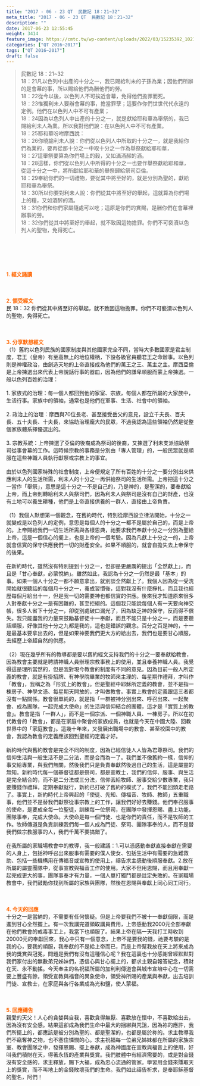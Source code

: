 ```yaml
---
title: "2017 - 06 - 23 QT  民數記 18：21~32"
meta_title: "2017 - 06 - 23 QT  民數記 18：21~32"
description: ""
date: 2017-06-23 12:55:45
weight: 3414
feature_image: https://cmtc.tw/wp-content/uploads/2022/03/15235392_10211799862337740_180693556567566654_o-1.webp
categories: ["QT 2016~2017"]
tags: ["QT 2016~2017"]
draft: false
---
```


<blockquote>民數記 18：21~32<br />
18：21凡以色列中出產的十分之一，我已賜給利未的子孫為業；因他們所辦的是會幕的事，所以賜給他們為酬他們的勞。<br />
18：22從今以後，以色列人不可挨近會幕，免得他們擔罪而死。<br />
18：23惟獨利未人要辦會幕的事，擔當罪孽；這要作你們世世代代永遠的定例。他們在以色列人中不可有產業；<br />
18：24因為以色列人中出產的十分之一，就是獻給耶和華為舉祭的，我已賜給利未人為業。所以我對他們說：在以色列人中不可有產業。<br />
18：25耶和華吩咐摩西說：<br />
18：26你曉諭利未人說：你們從以色列人中所取的十分之一，就是我給你們為業的，要再從那十分之一中取十分之一作為舉祭獻給耶和華，<br />
18：27這舉祭要算為你們場上的穀，又如滿酒醡的酒。<br />
18：28這樣，你們從以色列人中所得的十分之一也要作舉祭獻給耶和華，從這十分之一中，將所獻給耶和華的舉祭歸給祭司亞倫。<br />
18：29奉給你們的一切禮物，要從其中將至好的，就是分別為聖的，獻給耶和華為舉祭。<br />
18：30所以你要對利未人說：你們從其中將至好的舉起，這就算為你們場上的糧，又如酒醡的酒。<br />
18：31你們和你們家屬隨處可以吃；這原是你們的賞賜，是酬你們在會幕裡辦事的勞。<br />
18：32你們從其中將至好的舉起，就不致因這物擔罪。你們不可褻瀆以色列人的聖物，免得死亡。</blockquote><br />
&nbsp;<br />
<br />
&nbsp;<br />
<br />
<span style="color: #ff6600;"><strong>1. </strong><strong>經文誦讀</strong></span><br />
<br />
<span style="color: #ff6600;"><strong> </strong></span><br />
<br />
<span style="color: #ff6600;"><strong>2. </strong><strong>領受經文<br />
</strong></span>民 18：32 你們從其中將至好的舉起，就不致因這物擔罪。你們不可褻瀆以色列人的聖物，免得死亡。<br />
<br />
&nbsp;<br />
<br />
<span style="color: #ff6600;"><strong>3. 分享默想經文<br />
</strong></span>（1）舊約以色列民族的國家制度與其他國家完全不同，當時大多數國家是君主制度，君王（皇帝）有至高無上的地位權柄，下設各級官員聽君王之命辦事。以色列則是神權政治，由創造天地的上帝直接成為他們的萬王之王、萬主之主。摩西亞倫是上帝揀選出來代表上帝說話行事的器皿，因為他們的謙卑順服而蒙上帝揀選。一般以色列百姓的治理：<br />
<br />
1. 家族式的治理：每一個人都回到他的家室、宗族，每個人都在所屬的大家族中，生活行事。家族中的領袖，通常也是他們在軍事、生活、社會中的領袖。<br />
<br />
2. 政治上的治理：摩西與70位長老、甚至接受岳父的意見，設立千夫長、百夫長、五十夫長、十夫長，來協助治理龐大的民眾，不過我認為這些領袖仍然是從整個家族體系擇優選出的。<br />
<br />
3. 宗教系統：上帝揀選了亞倫的後裔成為祭司的後裔，又揀選了利未支派協助祭司從事會幕的工作。這時候宗教的事務是分別由「專人管理」的，一般民眾就是順服在這些神職人員執行獻祭或宗教上的事宜。<br />
<br />
由於以色列國家特殊的社會制度，上帝便規定了所有百姓的十分之一要分別出來供應利未人的生活所需，利未人的十分之一再供給祭司的生活所需。上帝把這十分之一當作「舉祭」，意思是這十分之一不是自己的，乃是神的，是聖潔的，要奉獻給上帝，而上帝則轉給利未人與祭司們，因為利未人與祭司是沒有自己的財產，也沒有土地可以養生耕種，他們是上帝直接供養的一群人，直接由上帝負責。<br />
<br />
（1）我個人默想第一個觀念，在舊約時代，特別從摩西設立律法開始，十分之一就變成是以色列人的定例，意思是每個人的十分之一都不是屬於自己的，而是上帝的。上帝賜給我們一切生活所需與各樣恩典，祂要求我們奉獻十分之一分別為聖給上帝，這是一個信心的擺上，也是上帝的一個考驗。因為凡獻上十分之一的，上帝就會信實的保守供應我們一切的財產安全。如果不順服的，就會自擔失去上帝保守的後果。<br />
<br />
在新約時代，雖然沒有特別提到十分之一，但卻是更嚴厲的提出「全然獻上」，而且是「甘心奉獻，必蒙悅納」。雖然如此，我認為十分之一仍然是最「基本」的事。如果一個人十分之一都不願意拿出，就別談全然獻上了。我個人因為從一受洗開始就很聽話的每個月十分之一，養成習慣後，這對我沒有什麼掙扎，而且我也經歷每個月給出十一，但是我一切的需要神也都信實的供應。後來我才知道原來很多人對奉獻十分之一是有困難的，甚至拒絕的。這個我只能說每個人有一天要向神交帳，很多人省下十分之一，卻從別處破口漏光了，因為缺乏神的保守，反而得不償失。我只能盡我的力量來鼓勵基督徒十一奉獻，而且不能只是十分之一，而是要聽話順服，好像其他十分之九都是我的，這也是錯誤的觀念。百分之百是神的，十一是最基本要拿出去的，但是如果神要我們更大方的給出去，我們也是要甘心順服，去經歷上帝超自然的供應。<br />
<br />
（2）現在幾乎所有的教導都是要以舊約經文支持我們的十分之一要奉獻給教會，因為教會主要就是聘請神職人員辦理宗教事務上的使用，並且奉養神職人員。我覺得這是理所當然的，但是我對現今教會的制度有不同的意見。因為目前一般人所定義的教會，就是有掛招牌、有神學院畢業的牧師來主理的、每星期作禮拜，才叫作「教會」，我稱之為「形式上的教會」。但是聖經中耶穌所定義的教會，並不是指一棟房子、神學文憑、每星期天開放的，才叫做教會。事實上教會的定義跟這三者都沒有一點關係。教會很單純的，就是指「一群被神分別出來、呼召出來、一起聚會、成為團隊，一起完成大使命」的生活與信仰結合的團體，這才是「實質上的教會」。教會是指「一群人」，而不是一個宗派、一個神職人員、一棟房子。所以在初代教會的「教會」，都是在家庭中聚會的家族成員，也就是今天在中國大陸、回教世界中的「家庭教會」。這幾十年來，又發展出職場中的教會、甚至校園中的教會，我認為教會的定義應該回到聖經的定義才好。<br />
<br />
新約時代與舊約教會是完全不同的制度，因為已經信徒人人皆為君尊祭司。我們的信仰生活與一般生活不是二分法，而是合而為一了。我們並不像舊約一樣，信仰的事交給專業，與我們無關，然後我們只是負責奉獻然後過自己的生活，這是屬靈的無知。新約時代每一個基督徒都是祭司，都是宣教士，我們的信仰、服事、與生活是完全結合的，而不是二分法或三分法，信仰丟給牧師、服事交給少數專業，我只要賺錢作禮拜，定期奉獻就行，新約已打破了舊約的模式了，我們不能回頭走老路了。事實上，新約時代上帝興起的「使徒、先知、傳福音、牧師、教師」五重職事，他們並不是替我們獻祭從事宗教上的工作，讓我們好好去賺錢。他們奉召服事的使命，是要成全每一位聖徒，訓練每一位祭司，在團隊中發揮恩賜、盡上功能，團隊事奉，完成大使命。大使命是每一個門徒、也是你們的責任，而不是牧師的工作。牧師傳道是負責訓練我們每一個人成為門徒、祭司、團隊事奉的人，而不是替我們做宗教服事的人，我們千萬不要搞錯了。<br />
<br />
在我所屬的家職場教會中的教導，我一般建議：1.可以憑感動奉獻直接奉獻在需要的人身上，包括神呼召出來服事有需要的僕人使女、包括生活中有需要的急難救助、包括一些機構用在傳福音或宣教的使用上，禱告求主感動後順服奉獻。2.放在所屬的屬靈團隊中，從事宣教與福音工作的使用。大家不但用恩賜，而且用奉獻一起完成更大的事，團隊事奉才有力量，一個人單打獨鬥都是註定失敗的。在家職場教會中，我們鼓勵你找到所屬的家族與團隊，然後在恩賜與奉獻上同心同工同行。<br />
<br />
&nbsp;<br />
<br />
<span style="color: #ff6600;"><strong>4. 今天的回應<br />
</strong></span>十分之一是當納的，不需要有任何懷疑。但是上帝要我們不被十一奉獻侷限，而是進到甘心全然擺上。有一次我講完道領取講員費用，上帝感動我2000元全部奉獻在他們教會的戒毒事工上，我當下也順服了。結果上帝在隔一天我打工時收到20000元的奉獻回來，我心中只有一個意念，上帝不是要我的錢，祂要考驗的是我的心，要我的順服，我奉獻的不是給上帝而已，而是上帝幫我放在天上將來成為我的獎賞與冠冕，問題是我們有沒有這種信心呢？我在這裏也十分感謝曾經默默對我們家付出的無數弟兄姊妹們，憑信心與甘心擺上的，都求主親自報答紀念，積財在天、永不動搖。今天奉主的名祝福所屬的加利利傳道會與城市宣培中心在一切需要上豐盛有餘，領受宣教與福音的異象使命，領受神所賜的產業與奉獻，出去培訓門徒、宣教士，在家庭與各行各業成為光和鹽，使人蒙福。<br />
<br />
&nbsp;<br />
<br />
<span style="color: #ff6600;"><strong>5. 回應禱告<br />
</strong></span>親愛的天父！人心的貪婪與自我，喜歡貪得無厭、喜歡放在懷中，不喜歡給出去，因為沒有安全感。結果這卻成為我們生命中最大的捆綁與咒詛，因為祢的應許，我們所擺上的，都應該是被分別為聖的、都是聖潔的，也都是屬於祢的。求主教導我們不竊奪神之物，也不塞住憐憫的心。求主祝福每一位弟兄姊妹都在所屬的家族宗室、教會團隊之中，發揮恩賜、擺上奉獻，成為神國度在宣教與福音上的使用，好叫我們積財在天，得著永恆的產業與獎賞。我們肢體中有經濟需要的，或是對金錢沒有安全感的，求主釋放，賜下大福，成為忠心流通的管家。學習用金錢來賺取天上的獎賞，而不叫地上的金錢敗壞我們的生命。我們如此禱告祈求，是奉耶穌基督的聖名，阿們！
        